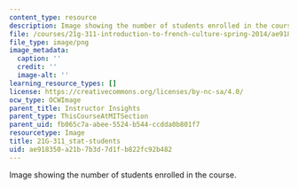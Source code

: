 ```yaml
---
content_type: resource
description: Image showing the number of students enrolled in the course.
file: /courses/21g-311-introduction-to-french-culture-spring-2014/ae918350a21b7b3d7d1fb822fc92b482_21G-311_stat-students.png
file_type: image/png
image_metadata:
  caption: ''
  credit: ''
  image-alt: ''
learning_resource_types: []
license: https://creativecommons.org/licenses/by-nc-sa/4.0/
ocw_type: OCWImage
parent_title: Instructor Insights
parent_type: ThisCourseAtMITSection
parent_uid: fb065c7a-abee-5524-b544-ccdda0b801f7
resourcetype: Image
title: 21G-311_stat-students
uid: ae918350-a21b-7b3d-7d1f-b822fc92b482
---
```

Image showing the number of students enrolled in the course.